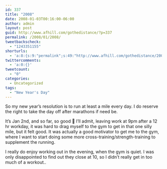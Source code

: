 ```yaml
---
id: 337
title: "2008"
date: 2008-01-03T00:16:00-06:00
author: admin
layout: post
guid: http://www.afhill.com/gothedistance/?p=337
permalink: /2008/01/2008/
tweetbackscheck:
  - "1243351155"
shorturls:
  - 'a:8:{s:9:"permalink";s:49:"http://www.afhill.com/gothedistance/2008/01/2008/";s:7:"tinyurl";s:25:"http://tinyurl.com/bdvhqm";s:4:"isgd";s:17:"http://is.gd/hm1A";s:5:"bitly";s:18:"http://bit.ly/jsON";s:5:"snipr";s:22:"http://snipr.com/asozf";s:5:"snurl";s:22:"http://snurl.com/asozf";s:7:"snipurl";s:24:"http://snipurl.com/asozf";s:4:"trim";s:17:"http://tr.im/cyhh";}'
twittercomments:
  - 'a:0:{}'
tweetcount:
  - "0"
categories:
  - Uncategorized
tags:
  - "New Year's Day"
---
```

So my new year&#8217;s resolution is to run at least a mile every day. I do reserve the right to take the day off after marathons if need be.

It&#8217;s Jan 2nd, and so far, so good 🙂 I&#8217;ll admit, leaving work at 9pm after a 12 hr workday, it was hard to drag myself to the gym to get in that one silly mile, but it felt good. It was actually a good motivator to get me to the gym, where I want to start doing some more cross-training/strength-training to supplement the running. 

I really do enjoy working out in the evening, when the gym is quiet. I was only disappointed to find out they close at 10, so I didn&#8217;t really get in too much of a workout..